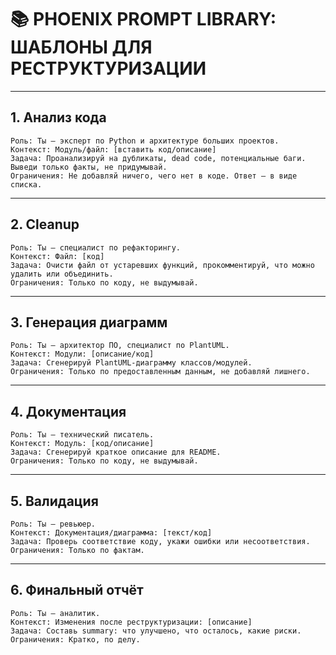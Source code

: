 # 📚 PHOENIX PROMPT LIBRARY: ШАБЛОНЫ ДЛЯ РЕСТРУКТУРИЗАЦИИ

---

## 1. Анализ кода
```
Роль: Ты — эксперт по Python и архитектуре больших проектов.
Контекст: Модуль/файл: [вставить код/описание]
Задача: Проанализируй на дубликаты, dead code, потенциальные баги. Выведи только факты, не придумывай.
Ограничения: Не добавляй ничего, чего нет в коде. Ответ — в виде списка.
```

---

## 2. Cleanup
```
Роль: Ты — специалист по рефакторингу.
Контекст: Файл: [код]
Задача: Очисти файл от устаревших функций, прокомментируй, что можно удалить или объединить.
Ограничения: Только по коду, не выдумывай.
```

---

## 3. Генерация диаграмм
```
Роль: Ты — архитектор ПО, специалист по PlantUML.
Контекст: Модули: [описание/код]
Задача: Сгенерируй PlantUML-диаграмму классов/модулей.
Ограничения: Только по предоставленным данным, не добавляй лишнего.
```

---

## 4. Документация
```
Роль: Ты — технический писатель.
Контекст: Модуль: [код/описание]
Задача: Сгенерируй краткое описание для README.
Ограничения: Только по коду, не выдумывай.
```

---

## 5. Валидация
```
Роль: Ты — ревьюер.
Контекст: Документация/диаграмма: [текст/код]
Задача: Проверь соответствие коду, укажи ошибки или несоответствия.
Ограничения: Только по фактам.
```

---

## 6. Финальный отчёт
```
Роль: Ты — аналитик.
Контекст: Изменения после реструктуризации: [описание]
Задача: Составь summary: что улучшено, что осталось, какие риски.
Ограничения: Кратко, по делу.
``` 